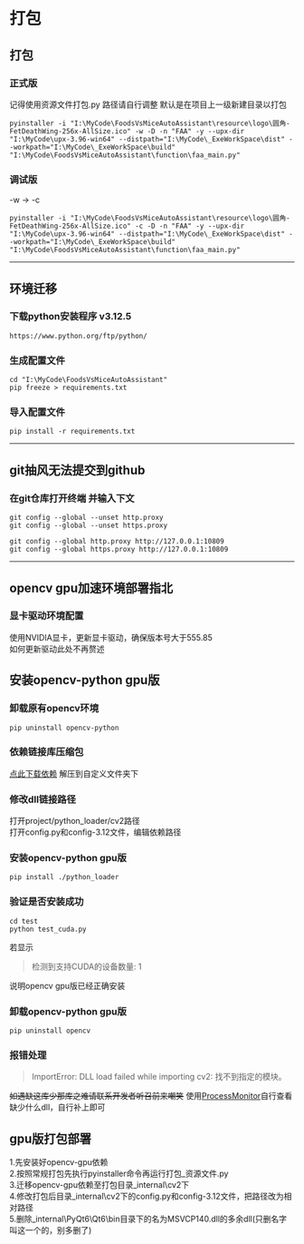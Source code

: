 # 打包

## 打包
### 正式版
记得使用资源文件打包.py 路径请自行调整 默认是在项目上一级新建目录以打包

    pyinstaller -i "I:\MyCode\FoodsVsMiceAutoAssistant\resource\logo\圆角-FetDeathWing-256x-AllSize.ico" -w -D -n "FAA" -y --upx-dir "I:\MyCode\upx-3.96-win64" --distpath="I:\MyCode\_ExeWorkSpace\dist" --workpath="I:\MyCode\_ExeWorkSpace\build" "I:\MyCode\FoodsVsMiceAutoAssistant\function\faa_main.py"

### 调试版
-w -> -c

    pyinstaller -i "I:\MyCode\FoodsVsMiceAutoAssistant\resource\logo\圆角-FetDeathWing-256x-AllSize.ico" -c -D -n "FAA" -y --upx-dir "I:\MyCode\upx-3.96-win64" --distpath="I:\MyCode\_ExeWorkSpace\dist" --workpath="I:\MyCode\_ExeWorkSpace\build" "I:\MyCode\FoodsVsMiceAutoAssistant\function\faa_main.py"

-----------------------

## 环境迁移
### 下载python安装程序 v3.12.5
    https://www.python.org/ftp/python/
### 生成配置文件
    cd "I:\MyCode\FoodsVsMiceAutoAssistant"
    pip freeze > requirements.txt
### 导入配置文件
    pip install -r requirements.txt

-----------------------

## git抽风无法提交到github
### 在git仓库打开终端 并输入下文

    git config --global --unset http.proxy
    git config --global --unset https.proxy

    git config --global http.proxy http://127.0.0.1:10809
    git config --global https.proxy http://127.0.0.1:10809

-----------------------

## opencv gpu加速环境部署指北
### 显卡驱动环境配置
使用NVIDIA显卡，更新显卡驱动，确保版本号大于555.85<br />如何更新驱动此处不再赘述

## 安装opencv-python gpu版
### 卸载原有opencv环境
    pip uninstall opencv-python
### 依赖链接库压缩包
[点此下载依赖](https://github.com/StareAbyss/FoodsVsMiceAutoAssistant/releases/download/gpu-opencv/Dependent_Libraries_lightweight.7z)
解压到自定义文件夹下
### 修改dll链接路径
打开project/python_loader/cv2路径<br />
打开config.py和config-3.12文件，编辑依赖路径
### 安装opencv-python gpu版
    pip install ./python_loader
### 验证是否安装成功
    cd test
    python test_cuda.py
若显示
> 检测到支持CUDA的设备数量: 1
>
说明opencv gpu版已经正确安装
### 卸载opencv-python gpu版
    pip uninstall opencv
### 报错处理
>ImportError: DLL load failed while importing cv2: 找不到指定的模块。
>
~~如遇缺这库少那库之难请联系开发者听召前来嘲笑~~
使用[ProcessMonitor](https://learn.microsoft.com/zh-cn/sysinternals/downloads/procmon)自行查看缺少什么dll，自行补上即可
## gpu版打包部署
1.先安装好opencv-gpu依赖<br />
2.按照常规打包先执行pyinstaller命令再运行打包_资源文件.py<br />
3.迁移opencv-gpu依赖至打包目录\_internal\cv2下<br />
4.修改打包后目录\_internal\cv2下的config.py和config-3.12文件，把路径改为相对路径<br />
5.删除\_internal\PyQt6\Qt6\bin目录下的名为MSVCP140.dll的多余dll(只删名字叫这一个的，别多删了)
